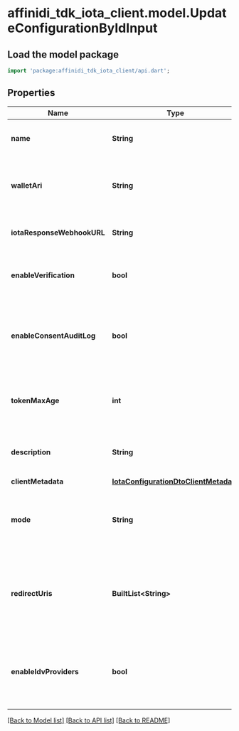 # affinidi_tdk_iota_client.model.UpdateConfigurationByIdInput

## Load the model package

```dart
import 'package:affinidi_tdk_iota_client/api.dart';
```

## Properties

| Name                       | Type                                                                            | Description                                                                                                                                      | Notes      |
| -------------------------- | ------------------------------------------------------------------------------- | ------------------------------------------------------------------------------------------------------------------------------------------------ | ---------- |
| **name**                   | **String**                                                                      | The name of the configuration to quickly identify the resource.                                                                                  | [optional] |
| **walletAri**              | **String**                                                                      | The unique resource identifier of the Wallet used to sign the request token.                                                                     | [optional] |
| **iotaResponseWebhookURL** | **String**                                                                      | The webhook URL is used for callback when the data is ready.                                                                                     | [optional] |
| **enableVerification**     | **bool**                                                                        | Cryptographically verifies the data shared by the user when enabled.                                                                             | [optional] |
| **enableConsentAuditLog**  | **bool**                                                                        | Records the user's consent when they share their data, including the type of data shared when enabled.                                           | [optional] |
| **tokenMaxAge**            | **int**                                                                         | This is the lifetime of the signed request token during the data-sharing flow.                                                                   | [optional] |
| **description**            | **String**                                                                      | An optional description of what the configuration is used for.                                                                                   | [optional] |
| **clientMetadata**         | [**IotaConfigurationDtoClientMetadata**](IotaConfigurationDtoClientMetadata.md) |                                                                                                                                                  | [optional] |
| **mode**                   | **String**                                                                      | Determines whether to handle the data-sharing request using the WebSocket or Redirect flow.                                                      | [optional] |
| **redirectUris**           | **BuiltList&lt;String&gt;**                                                     | List of allowed URLs to redirect users, including the response from the request. This is required if the selected data-sharing mode is Redirect. | [optional] |
| **enableIdvProviders**     | **bool**                                                                        | Enables identity verification from user with a 3rd-party provider when a verified identity document is not found.                                | [optional] |

[[Back to Model list]](../README.md#documentation-for-models) [[Back to API list]](../README.md#documentation-for-api-endpoints) [[Back to README]](../README.md)
